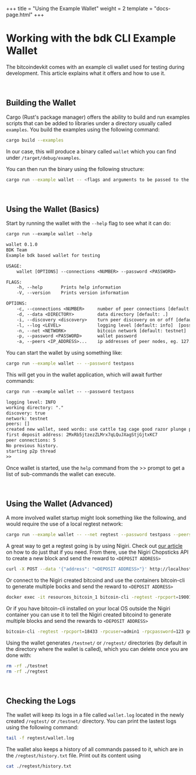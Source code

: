 +++
title = "Using the Example Wallet"
weight = 2
template = "docs-page.html"
+++

# Working with the bdk CLI Example Wallet

The bitcoindevkit comes with an example cli wallet used for testing during development. This article explains what it offers and how to use it.

<br />

## Building the Wallet
Cargo (Rust's package manager) offers the ability to build and run examples scripts that can be added to libraries under a directory usually called `examples`. You build the examples using the following command:

```sh
cargo build --examples
```

In our case, this will produce a binary called `wallet` which you can find under `/target/debug/examples`.


You can then run the binary using the following structure:

```sh
cargo run --example wallet -- <flags and arguments to be passed to the binary>
```

<br />

## Using the Wallet (Basics)

Start by running the wallet with the `--help` flag to see what it can do:

```txt
cargo run --example wallet --help

wallet 0.1.0
BDK Team
Example bdk based wallet for testing

USAGE:
    wallet [OPTIONS] --connections <NUMBER> --password <PASSWORD>

FLAGS:
    -h, --help       Prints help information
    -V, --version    Prints version information

OPTIONS:
    -c, --connections <NUMBER>     number of peer connections [default: 5]
    -d, --data <DIRECTORY>         data directory [default: .]
    -i, --discovery <discovery>    turn peer discovery on or off [default: on]  [possible values: on, off]
    -l, --log <LEVEL>              logging level [default: info]  [possible values: debug, info, warn, error]
    -n, --net <NETWORK>            bitcoin network [default: testnet]  [possible values: regtest, testnet]
    -p, --password <PASSWORD>      wallet password
    -a, --peers <IP_ADDRESS>...    ip addresses of peer nodes, eg. 127.0.0.1:9333
```

You can start the wallet by using something like:
```sh
cargo run --example wallet -- --password testpass
```
This will get you in the wallet application, which will await further commands:

```txt
cargo run --example wallet -- --password testpass

logging level: INFO
working directory: "."
discovery: true
network: testnet
peers: []
created new wallet, seed words: use cattle tag cage good razor plunge pipe dial cabbage goat approve
first deposit address: 2MxRb5jtzezZLMrx7qLQuJXagStjGjtxKC7
peer connections: 5
No previous history.
starting p2p thread
>>
```

Once wallet is started, use the `help` command from the >> prompt to get a list of sub-commands the wallet can execute.

<br />

## Using the Wallet (Advanced)

A more involved wallet startup might look something like the following, and would require the use of a local regtest network:

```sh
cargo run --example wallet -- --net regtest --password testpass --peers 127.0.0.1:18432
```
A great way to get a regtest going is by using Nigiri. Check out [our article](@/docs/testing-bdk/nigiri-regtest.md) on how to do just that if you need. From there, use the Nigiri Chopsticks API to create a new block and send the reward to `<DEPOSIT ADDRESS>`

```sh
curl -X POST --data '{"address": "<DEPOSIT ADDRESS>"}' http://localhost:3000/faucet
```
   
Or connect to the Nigiri created bitcoind and use the containers bitcoin-cli to generate multiple bocks and send the reward to `<DEPOSIT ADDRESS>`
   
```sh
docker exec -it resources_bitcoin_1 bitcoin-cli -regtest -rpcport=19001 -rpcuser=admin1 -rpcpassword=123 generatetoaddress 100 <DEPOSIT ADDRESS>
```
   
Or if you have bitcoin-cli installed on your local OS outside the Nigiri container you can use it to tell the Nigiri 
   created bitcoind to generate multiple blocks and send the rewards to `<DEPOSIT ADDRESS>`
   
```sh
bitcoin-cli -regtest -rpcport=18433 -rpcuser=admin1 -rpcpassword=123 generatetoaddress 100 <DEPOSIT ADDRESS>
```

Using the wallet generates `/testnet/` or `/regtest/` directories (by default in the directory where the wallet is called), which you can delete once you are done with:

```sh
rm -rf ./testnet
rm -rf ./regtest
```

<br />

## Checking the Logs

The wallet will keep its logs in a file called `wallet.log` located in the newly created `/regtest/` or `/testnet/` directory. You can print the lastest logs using the following command:

```sh
tail -f regtest/wallet.log
```

The wallet also keeps a history of all commands passed to it, which are in the `/regtest/history.txt` file. Print out its content using

```sh
cat ./regtest/history.txt
```

